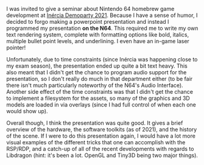 I was invited to give a seminar about Nintendo 64 homebrew game development at [Inércia Demoparty 2021](https://inercia.pt/). Because I have a sense of humor, I decided to forgo making a powerpoint presentation and instead I programmed my presentation **on the N64**. This required me to write my own text rendering system, complete with formatting options like bold, italics, multiple bullet point levels, and underlining. I even have an in-game laser pointer! 

Unfortunately, due to time constraints (since Inércia was happening close to my exam season), the presentation ended up quite a bit text heavy. This also meant that I didn't get the chance to program audio support for the presentation, so I don't really do much in that department either (to be fair there isn't much particularly noteworthy of the N64's Audio Interface). Another side effect of the time constraints was that I didn't get the chance to implement a filesystem for the assets, so many of the graphics and 3D models are loaded in via overlays (since I had full control of when each one would show up).

Overall though, I think the presentation was quite good. It gives a brief overview of the hardware, the software toolkits (as of 2021), and the history of the scene. If I were to do this presentation again, I would have a lot more visual examples of the different tricks that one can accomplish with the RSP/RDP, and a catch-up of all of the recent developments with regards to Libdragon (hint: it's been a lot. OpenGL and Tiny3D being two major things).
